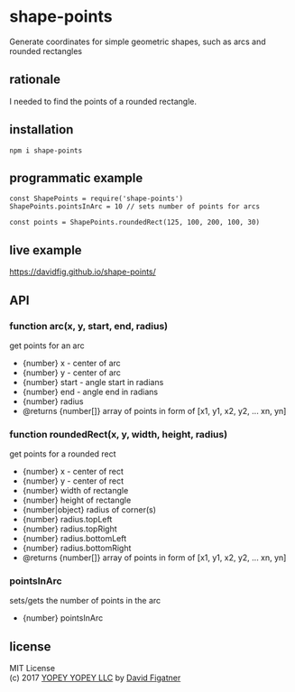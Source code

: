 # shape-points
Generate coordinates for simple geometric shapes, such as arcs and rounded rectangles

## rationale

I needed to find the points of a rounded rectangle.

## installation

    npm i shape-points

## programmatic example

    const ShapePoints = require('shape-points')
    ShapePoints.pointsInArc = 10 // sets number of points for arcs
    
    const points = ShapePoints.roundedRect(125, 100, 200, 100, 30)

## live example
https://davidfig.github.io/shape-points/

## API

### function arc(x, y, start, end, radius)
get points for an arc
 - {number} x - center of arc
 - {number} y - center of arc
 - {number} start - angle start in radians
 - {number} end - angle end in radians
 - {number} radius
 - @returns {number[]} array of points in form of [x1, y1, x2, y2, ... xn, yn] 

### function roundedRect(x, y, width, height, radius)
get points for a rounded rect
 - {number} x - center of rect
 - {number} y - center of rect
 - {number} width of rectangle
 - {number} height of rectangle
 - {number|object} radius of corner(s)
 - {number} radius.topLeft
 - {number} radius.topRight
 - {number} radius.bottomLeft
 - {number} radius.bottomRight  
 - @returns {number[]} array of points in form of [x1, y1, x2, y2, ... xn, yn] 

### pointsInArc
sets/gets the number of points in the arc
 - {number} pointsInArc

## license  
MIT License  
(c) 2017 [YOPEY YOPEY LLC](https://yopeyopey.com/) by [David Figatner](https://twitter.com/yopey_yopey/)